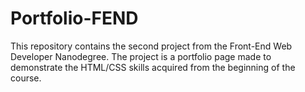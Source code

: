 # Portfolio-FEND
This repository contains the second project from the Front-End Web Developer Nanodegree. The project is a portfolio page made to demonstrate the HTML/CSS skills acquired from the beginning of the course.
